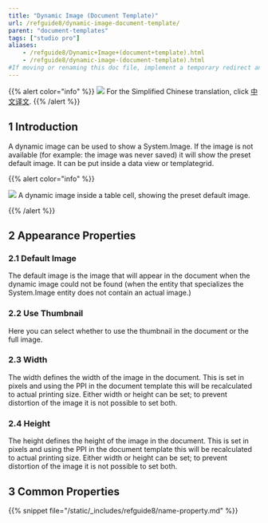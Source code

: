 ```yaml
---
title: "Dynamic Image (Document Template)"
url: /refguide8/dynamic-image-document-template/
parent: "document-templates"
tags: ["studio pro"]
aliases:
    - /refguide8/Dynamic+Image+(document+template).html
    - /refguide8/dynamic-image-(document-template).html
#If moving or renaming this doc file, implement a temporary redirect and let the respective team know they should update the URL in the product. See Mapping to Products for more details.
---
```


{{% alert color="info" %}}
<img src="attachments/chinese-translation/china.png" style="display: inline-block; margin: 0" /> For the Simplified Chinese translation, click [中文译文](https://cdn.mendix.tencent-cloud.com/documentation/refguide8/dynamic-image-document-template.pdf).
{{% /alert %}}

## 1 Introduction

A dynamic image can be used to show a System.Image. If the image is not available (for example: the image was never saved) it will show the preset default image. It can be put inside a data view or templategrid.

{{% alert color="info" %}}

![](/attachments/refguide8/modeling/resources/document-templates/918132.png)
A dynamic image inside a table cell, showing the preset default image.

{{% /alert %}}

## 2 Appearance Properties

### 2.1 Default Image

The default image is the image that will appear in the document when the dynamic image could not be found (when the entity that specializes the System.Image entity does not contain an actual image.)

### 2.2 Use Thumbnail

Here you can select whether to use the thumbnail in the document or the full image.

### 2.3 Width

The width defines the width of the image in the document. This is set in pixels and using the PPI in the document template this will be recalculated to actual printing size. Either width or height can be set; to prevent distortion of the image it is not possible to set both.

### 2.4 Height

The height defines the height of the image in the document. This is set in pixels and using the PPI in the document template this will be recalculated to actual printing size. Either width or height can be set; to prevent distortion of the image it is not possible to set both.

## 3 Common Properties

{{% snippet file="/static/_includes/refguide8/name-property.md" %}}
